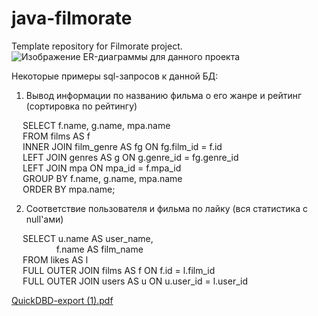 # java-filmorate
Template repository for Filmorate project.
![Изображение ER-диаграммы для данного проекта](https://i.gyazo.com/e1c280f635dadee36b9e1544ca8a5718.png)

Некоторые примеры sql-запросов к данной БД:
1) Вывод информации по названию фильма о его жанре и рейтинг (сортировка по рейтингу)

&emsp; SELECT f.name, g.name, mpa.name <br />
&emsp; FROM films AS f <br />
&emsp; INNER JOIN film_genre AS fg ON fg.film_id = f.id <br />
&emsp; LEFT JOIN genres AS g ON g.genre_id = fg.genre_id <br />
&emsp; LEFT JOIN mpa ON mpa_id = f.mpa_id <br />
&emsp; GROUP BY f.name, g.name, mpa.name <br />
&emsp; ORDER BY mpa.name; <br />

2) Соответствие пользователя и фильма по лайку (вся статистика с null'ами)

&emsp; SELECT u.name AS user_name, <br />
&emsp; &emsp; &emsp; &emsp;       f.name AS film_name <br />
&emsp; FROM likes AS l <br />
&emsp; FULL OUTER JOIN films AS f ON f.id = l.film_id <br />
&emsp; FULL OUTER JOIN users AS u ON u.user_id = l.user_id <br />

[QuickDBD-export (1).pdf](https://github.com/fancestyao/java-filmorate/files/11256512/QuickDBD-export.1.pdf)
